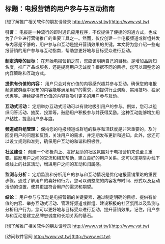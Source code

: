 ## **标题：电报营销的用户参与与互动指南**

[想了解推广相关软件的朋友请登录 http://www.vst.tw](http://www.vst.tw)

**引言：**
电报是一种流行的即时通讯应用程序，不仅提供了便捷的沟通方式，也成为了企业进行营销推广的重要工具之一。然而，仅仅创建一个电报频道或群组并发布内容是不够的，用户参与和互动是提升营销效果的关键。本文将为您介绍一些电报营销的用户参与与互动指南，帮助您更好地与目标受众进行互动。

**制定清晰的目标：**
在开始电报营销之前，您应该明确自己的目标。是增加品牌知名度，推广产品或服务，还是提高用户忠诚度？根据不同的目标，您可以调整您的内容策略和互动方式。

**提供有价值的内容：**
用户只会对有价值的内容感兴趣并参与互动。确保您的电报频道或群组中发布的内容能够满足用户的需求，如提供行业洞察、实用技巧、独家优惠等。持续提供有价值的内容将吸引更多的用户参与互动。

**互动式活动：**
定期举办互动式活动可以有效地吸引用户的参与。例如，您可以组织问答活动、抽奖、投票等，鼓励用户积极参与并获得奖励。这种互动能够增加用户粘性，提高用户参与度。

**频道或群组管理：**
保持您的电报频道或群组的秩序和活跃度是非常重要的。及时回复用户的问题和反馈，关注用户的需求，并定期发布更新和通知。此外，您还可以设立规则和准则，确保用户互动的和谐和积极性。

**社区建设：**
创建一个积极向上、友好互助的社区氛围对于电报营销来说至关重要。鼓励用户之间的交流和相互帮助，建立良好的用户关系。您可以定期举办线下或线上的社区活动，增进用户之间的互动和归属感。

**监测与分析：**
定期监测和分析用户的参与和互动情况是优化电报营销策略的重要步骤。通过了解用户的喜好和行为，您可以调整您的内容发布时间、形式以及互动活动的设置，使其更加符合用户的需求和期望。

**结论：**
用户参与与互动是电报营销的关键要素，通过制定明确的目标、提供有价值的内容、举办互动式活动、管理好频道或群组、建设积极的社区氛围以及监测与分析用户行为，您可以更好地与目标受众进行互动，提升营销效果。记住，用户参与和互动是建立品牌忠诚度和长期关系的基石。

[想了解推广相关软件的朋友请登录 http://www.vst.tw](http://www.vst.tw)


[访问软件官网 http://www.vst.tw](http://www.vst.tw)
